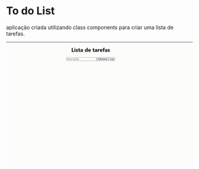 # To do List

aplicação criada utilizando class components para criar uma lista de tarefas.

![to do list](todo_list.gif)
